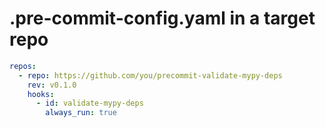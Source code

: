 # .pre-commit-config.yaml in a target repo

```yaml
repos:
  - repo: https://github.com/you/precommit-validate-mypy-deps
    rev: v0.1.0
    hooks:
      - id: validate-mypy-deps
        always_run: true
```

